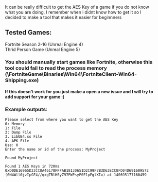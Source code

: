 It can be really difficult to get the AES Key of a game if you do not know what you are doing, I remember when I didnt know how to get it so I decided to make a tool that makes it easier for beginnners

## Tested Games:
Fortnite Season 2-16 (Unreal Engine 4)  
Thrid Person Game (Unreal Engine 5)

### You should manually start games like Fortnite, otherwise this tool could fail to read the process memory (\FortniteGame\Binaries\Win64\FortniteClient-Win64-Shipping.exe)
#### If this doesn't work for you just make a open a new issue and I will try to add support for your game :)

### Example outputs:
```
Please select from where you want to get the AES Key
0: Memory
1: File
2: Dump File
3. LibUE4.so File
4. APK File
Use: 0
Enter the name or id of the process: MyProject

Found MyProject

Found 1 AES Keys in 720ms
0xD0DE16965D23CC8A46178FFFAB18130651D2C99F7B3D63ECC8FD04D691609572 (0N4Wll0jzIpGF4//qxgTBlHSyZ97PWPsyP0E1pFglXI=) at 140695177160459
```
